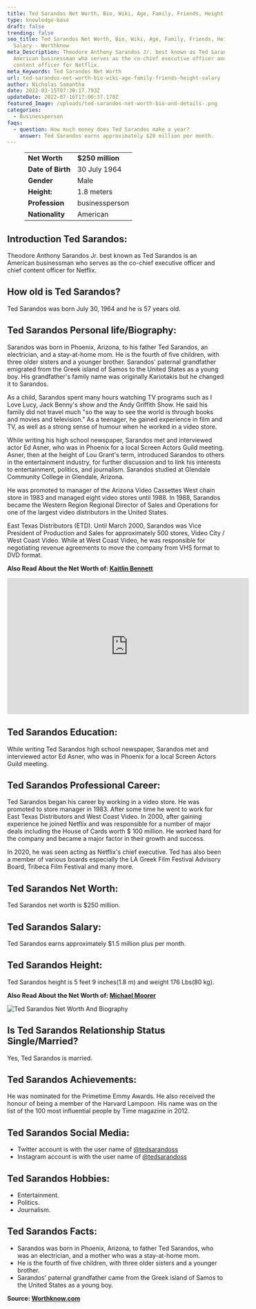 ```yaml
---
title: Ted Sarandos Net Worth, Bio, Wiki, Age, Family, Friends, Height & Salary
type: knowledge-base
draft: false
trending: false
seo_title: Ted Sarandos Net Worth, Bio, Wiki, Age, Family, Friends, Height &
  Salary - Worthknow
meta_Description: Theodore Anthony Sarandos Jr. best known as Ted Sarandos is an
  American businessman who serves as the co-chief executive officer and chief
  content officer for Netflix.
meta_Keywords: Ted Sarandos Net Worth
url: ted-sarandos-net-worth-bio-wiki-age-family-friends-height-salary
author: Nicholas Samantha
date: 2022-03-15T07:30:17.793Z
updateDate: 2022-07-16T17:00:37.170Z
featured_Image: /uploads/ted-sarandos-net-worth-bio-and-details-.png
categories:
  - Businessperson
faqs:
  - question: How much money does Ted Sarandos make a year?
    answer: Ted Sarandos earns approximately $20 million per month.
---
```

<figure class="wp-block-table is-style-stripes">
  <table>
    <tbody>
      <tr>
        <td>
          <strong>Net Worth</strong>
        </td>
        <td>
          <strong>$250 million</strong>
        </td>
      </tr>
      <tr>
        <td>
          <strong>Date of Birth</strong>
        </td>
        <td>30 July 1964</td>
      </tr>
      <tr>
        <td>
          <strong>Gender</strong>
        </td>
        <td>Male</td>
      </tr>
      <tr>
        <td>
          <strong>Height:</strong>
        </td>
        <td>1.8 meters</td>
      </tr>
      <tr>
        <td>
          <strong>Profession</strong>
        </td>
        <td>businessperson</td>
      </tr>
      <tr>
        <td>
          <strong>Nationality</strong>
        </td>
        <td>American</td>
      </tr>
    </tbody>
  </table>
</figure>

## **Introduction Ted Sarandos:**

Theodore Anthony Sarandos Jr. best known as Ted Sarandos is an American businessman who serves as the co-chief executive officer and chief content officer for Netflix.

## **How old is Ted Sarandos?**

Ted Sarandos was born July 30, 1964 and he is 57 years old.

## **Ted Sarandos Personal life/Biography:**

Sarandos was born in Phoenix, Arizona, to his father Ted Sarandos, an electrician, and a stay-at-home mom. He is the fourth of five children, with three older sisters and a younger brother. Sarandos' paternal grandfather emigrated from the Greek island of Samos to the United States as a young boy. His grandfather's family name was originally Kariotakis but he changed it to Sarandos.

As a child, Sarandos spent many hours watching TV programs such as I Love Lucy, Jack Benny's show and the Andy Griffith Show. He said his family did not travel much "so the way to see the world is through books and movies and television." As a teenager, he gained experience in film and TV, as well as a strong sense of humour when he worked in a video store.

While writing his high school newspaper, Sarandos met and interviewed actor Ed Asner, who was in Phoenix for a local Screen Actors Guild meeting. Asner, then at the height of Lou Grant's term, introduced Sarandos to others in the entertainment industry, for further discussion and to link his interests to entertainment, politics, and journalism. Sarandos studied at Glendale Community College in Glendale, Arizona.

He was promoted to manager of the Arizona Video Cassettes West chain store in 1983 and managed eight video stores until 1988. In 1988, Sarandos became the Western Region Regional Director of Sales and Operations for one of the largest video distributors in the United States.

East Texas Distributors (ETD). Until March 2000, Sarandos was Vice President of Production and Sales for approximately 500 stores, Video City / West Coast Video. While at West Coast Video, he was responsible for negotiating revenue agreements to move the company from VHS format to DVD format.

**Also Read About the Net Worth of: <a href="https://worthknow.com/kaitlin-bennett-net-worth-bio-wiki-age-family-friends-height-salary/" target="_blank" rel="noopener">Kaitlin Bennett</a>**

<iframe width="560" height="315" src="https://www.youtube.com/embed/W9j9q_EdaNk" title="YouTube video player" frameborder="0" allow="accelerometer; autoplay; clipboard-write; encrypted-media; gyroscope; picture-in-picture" allowfullscreen></iframe>

## **Ted Sarandos Education:**

While writing Ted Sarandos high school newspaper, Sarandos met and interviewed actor Ed Asner, who was in Phoenix for a local Screen Actors Guild meeting.

## **Ted Sarandos Professional Career:**

Ted Sarandos began his career by working in a video store. He was promoted to store manager in 1983. After some time he went to work for East Texas Distributors and West Coast Video. In 2000, after gaining experience he joined Netflix and was responsible for a number of major deals including the House of Cards worth $ 100 million. He worked hard for the company and became a major factor in their growth and success.

In 2020, he was seen acting as Netflix's chief executive. Ted has also been a member of various boards especially the LA Greek Film Festival Advisory Board, Tribeca Film Festival and many more. 

## **Ted Sarandos Net Worth:**

Ted Sarandos net worth is $250 million.

## **Ted Sarandos Salary:**

Ted Sarandos earns approximately $1.5 million plus per month.

## **Ted Sarandos Height:**

Ted Sarandos height is 5 feet 9 inches(1.8 m) and weight 176 Lbs(80 kg).

**Also Read About the Net Worth of: <a href="https://worthknow.com/michael-moorer-net-worth-bio-wiki-age-family-friends-height-salary/" target="_blank" rel="noopener">Michael Moorer</a>**

![Ted Sarandos Net Worth And Biography](/uploads/ted-sarandos-net-worth-.png)

## **Is Ted Sarandos Relationship Status Single/Married?**

Yes, Ted Sarandos is married.

## **Ted Sarandos Achievements:**

He was nominated for the Primetime Emmy Awards. He also received the honour of being a member of the Harvard Lampoon. His name was on the list of the 100 most influential people by Time magazine in 2012.

## **Ted Sarandos Social Media:**

* Twitter account is with the user name of <a href="https://twitter.com/tedsarandoss" target="_blank" rel="nofollow" rel="noopener">@tedsarandoss</a>
* Instagram account is with the user name of <a href="https://www.instagram.com/tedsarandos/" target="_blank" rel="nofollow" rel="noopener">@tedsarandoss</a>

## **Ted Sarandos Hobbies:**

* Entertainment.
* Politics.
* Journalism.

## **Ted Sarandos Facts:**

* Sarandos was born in Phoenix, Arizona, to father Ted Sarandos, who was an electrician, and a mother who was a stay-at-home mom. 
* He is the fourth of five children, with three older sisters and a younger brother. 
* Sarandos' paternal grandfather came from the Greek island of Samos to the United States as a young boy.

**Source: <a href="https://worthknow.com/" target="_blank" rel="noopener">Worthknow.com</a>**